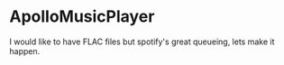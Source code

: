 # ApolloMusicPlayer
I would like to have FLAC files but spotify's great queueing, lets make it happen.
